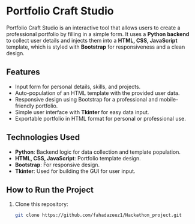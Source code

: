 # Portfolio Craft Studio

Portfolio Craft Studio is an interactive tool that allows users to create a professional portfolio by filling in a simple form. It uses a **Python backend** to collect user details and injects them into a **HTML, CSS, JavaScript** template, which is styled with **Bootstrap** for responsiveness and a clean design.

## Features
- Input form for personal details, skills, and projects.
- Auto-population of an HTML template with the provided user data.
- Responsive design using Bootstrap for a professional and mobile-friendly portfolio.
- Simple user interface with **Tkinter** for easy data input.
- Exportable portfolio in HTML format for personal or professional use.

## Technologies Used
- **Python**: Backend logic for data collection and template population.
- **HTML, CSS, JavaScript**: Portfolio template design.
- **Bootstrap**: For responsive design.
- **Tkinter**: Used for building the GUI for user input.

## How to Run the Project
1. Clone this repository:
   ```bash
   git clone https://github.com/fahadazeez1/Hackathon_project.git
